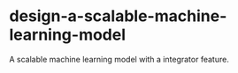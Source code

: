 # design-a-scalable-machine-learning-model
A scalable machine learning model with a integrator feature.
